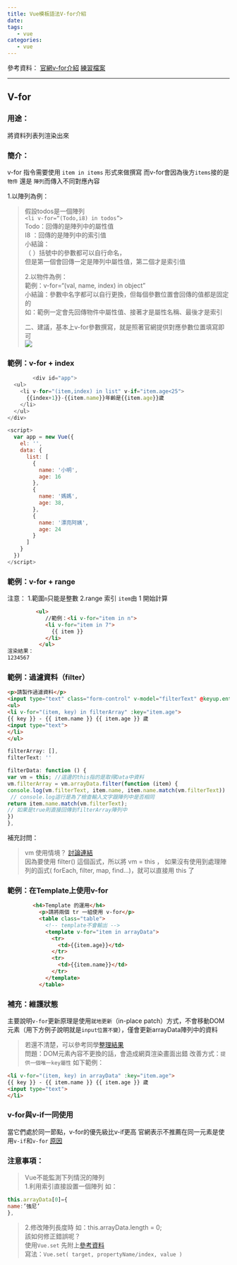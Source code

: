 ```yaml
---
title: Vue模板語法V-for介紹
date: 
tags:
   - vue 
categories:
   - vue
---
```


參考資料：
[官網v-for介紹](https://cn.vuejs.org/v2/guide/list.html)
[練習檔案](https://codepen.io/chunwen/pen/xvYyRG?editors=1010)
<!-- more -->
- - - -
## V-for
### 用途：
將資料列表列渲染出來

### 簡介：
v-for 指令需要使用 `item in items` 形式來做撰寫
而v-for會因為後方`items`接的是 `物件` 還是 `陣列`而傳入不同對應內容

 1.以陣列為例：
> 假設todos是一個陣列  
> `<li v-for=“(Todo,i8) in todos”>`  
> Todo：回傳的是陣列中的屬性值  
> I8 ：回傳的是陣列中的索引值  
> 小結論：  
> （ ）括號中的參數都可以自行命名，  
> 但是第一個會回傳一定是陣列中屬性值，第二個才是索引值  
>   
> 2.以物件為例：  
> 範例：v-for=“(val, name, index) in object”  
> 小結論：參數中名字都可以自行更換，但每個參數位置會回傳的值都是固定的  
> 如：範例一定會先回傳物件中屬性值、接著才是屬性名稱、最後才是索引  
>   
> 二、建議，基本上v-for參數撰寫，就是照著官網提供對應參數位置填寫即可  
![](https://i.imgur.com/aD5asbF.png)

### 範例：v-for + index
```javascript
        <div id="app">
  <ul>
    <li v-for="(item,index) in list" v-if="item.age<25">
      {{index+1}}-{{item.name}}年齡是{{item.age}}歲
    </li>
  </ul>
</div>

<script>
  var app = new Vue({
    el: '',
    data: {
      list: [
        {
          name: '小明',
          age: 16
        },
        {
          name: '媽媽',
          age: 38,
        },
        {
          name: '漂亮阿姨',
          age: 24
        }
      ]
    }
  })
</script>
```

### 範例：v-for + range
注意：
1.範圍`n`只能是整數
2.range 索引 `item`由 1 開始計算
```html
         <ul>
            //範例：<li v-for="item in n">
            <li v-for="item in 7">
              {{ item }}
            </li>
          </ul>
渲染結果：
1234567
```

### 範例：過濾資料（filter）
```html
<p>請製作過濾資料</p>
<input type="text" class="form-control" v-model="filterText" @keyup.enter='filterData'>
<ul>
<li v-for="(item, key) in filterArray" :key="item.age">
{{ key }} - {{ item.name }} {{ item.age }} 歲 
<input type="text">
</li>
</ul>
```
```javascript
filterArray: [],
filterText: ''

filterData: function () {
var vm = this; //這邊的this指的是取得Data中資料
vm.filterArray = vm.arrayData.filter(function (item) {
console.log(vm.filterText, item.name, item.name.match(vm.filterText))
 // console.log這行是為了檢查輸入文字跟陣列中是否相同
return item.name.match(vm.filterText);
// 如果是true則直接回傳到filterArray陣列中
})
},
```
補充討問：
> vm 使用情境？ [討論連結](https://www.udemy.com/vue-hexschool/learn/lecture/10271490#questions/6445048)  
> 因為要使用 filter() 這個函式，所以將 vm = this ， 如果沒有使用到處理陣列的函式( forEach, filter, map, find...)，就可以直接用 this 了  

### 範例：在Template上使用v-for
```html
        <h4>Template 的運用</h4>
          <p>請將兩個 tr 一組使用 v-for</p>
          <table class="table">
            <!-- template不會輸出 -->
            <template v-for="item in arrayData">
              <tr>
                <td>{{item.age}}</td>
              </tr>
              <tr>
                <td>{{item.name}}</td>
              </tr>
            </template>
          </table>
```

### 補充：維護狀態
主要說明`v-for`更新原理是使用`就地更新`（in-place patch）方式，不會移動DOM元素（用下方例子說明就是`input位置不變`），僅會更新arrayData陣列中的資料 
> 若還不清楚，可以參考同學[整理結果](https://www.udemy.com/vue-hexschool/learn/lecture/10271490#questions/6599536)  
問題：DOM元素內容不更換的話，會造成網頁渲染畫面出錯
改善方式：`提供一個唯一key屬性`
如下範例：
```html
<li v-for="(item, key) in arrayData" :key="item.age">
{{ key }} - {{ item.name }} {{ item.age }} 歲 
<input type="text">
</li>
```

### v-for與v-if一同使用
當它們處於同一節點，v-for的優先級比v-if更高
官網表示不推薦在同一元素是使用`v-if`和`v-for` [原因](https://cn.vuejs.org/v2/style-guide/#%E9%81%BF%E5%85%8D-v-if-%E5%92%8C-v-for-%E7%94%A8%E5%9C%A8%E4%B8%80%E8%B5%B7-%E5%BF%85%E8%A6%81)

### 注意事項：
> Vue不能監測下列情況的陣列  
> 1.利用索引直接設置一個陣列 如：  
```javascript
this.arrayData[0]={
name:’強尼’
},
```
> 2.修改陣列長度時 如：this.arrayData.length = 0;  
> 該如何修正錯誤呢？  
> 使用`Vue.set` 先附上[參考資料](https://cn.vuejs.org/v2/api/#Vue-set)  
> 寫法：`Vue.set( target, propertyName/index, value )`  


